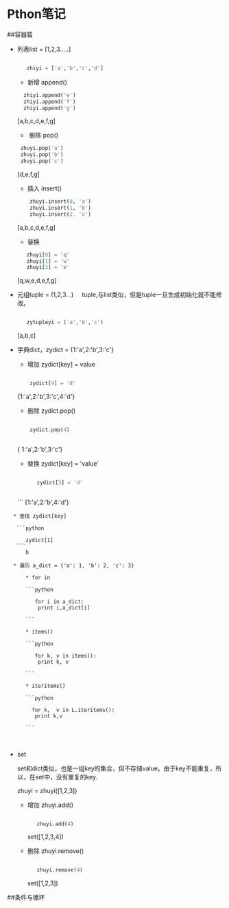 # Pthon笔记

##容器篇
   * 列表list = [1,2,3.....]
  
      ```python

         zhiyi = ['a','b','c','d']
      ```
    
      * 新增 append()

       ```python
         zhiyi.append('e')
         zhiyi.append('f')
         zhiyi.append('g')
       ```
       [a,b,c,d,e,f,g]
      
      *  删除 pop()
    
       ```python
        zhuyi.pop('a')
        zhuyi.pop('b')
        zhuyi.pop('c')
       ```
       [d,e,f,g]
     
      * 插入 insert()
     
       ```python
           zhuyi.insert(0, 'a')
           zhuyi.insert(1, 'b')
           zhuyi.insert(2. 'c')
      ```
      [a,b,c,d,e,f,g]
     
      * 替换 
     
       ```python
          zhuyi[0] = 'q'
          zhuyi[1] = 'w'
          zhuyi[2] = 'e'
       ```
       [q,w,e,d,e,f,g]
     
   * 元组tuple = (1,2,3...)
     
       tuple,与list类似，但是tuple一旦生成初始化就不能修改。

       ```python

          zytupleyi = ('a','b','c')
       ```

       [a,b,c]
     
   * 字典dict，zydict = {1:'a',2:'b',3:'c'}
     
      * 增加 zydict[key] = value
       
       ```python

           zydict[4] = 'd'
       ```

       {1:'a',2:'b',3:'c',4:'d'}
      
      * 删除 zydict.pop()
       
       ```python
       
           zydict.pop(4)
           
       ```
       { 1:'a',2:'b',3:'c'}
       
      * 替换 zydict[key] = 'value'
      
        ```python
        
           zydict[3] = 'd'
           
       ```
       {1:'a',2:'b',4:'d'}

      * 查找 zydict[key]
       
       ```python
       
          zydict[1]
       ```
          b
 
      * 遍历 a_dict = {'a': 1, 'b': 2, 'c': 3} 
         
          * for in

          ```python

             for i in a_dict:
              print i,a_dict[i]

          ```

          * items()

          ```python 

             for k, v in items():
              print k, v

          ```

          * iteritems()

          ```python

            for k,  v in L.iteritems():
             print k,v

          ```
         
          
          
   * set
     
     set和dict类似，也是一组key的集合，但不存储value。由于key不能重复，所以，在set中，没有重复的key.
     
     zhuyi = zhuyi([1,2,3])
      
      * 增加 zhuyi.add()
      
        ```python
        
           zhuyi.add(4)
        ```
        set([1,2,3,4])
        
      * 删除 zhuyi.remove()
        
        ```python
        
           zhuyi.remove(4)
        ```
        set([1,2,3])

##条件与循环 



      
      
        
        
           
      
       
 
          
        
     
     
    
    
    
    
    
    
    
    
    
